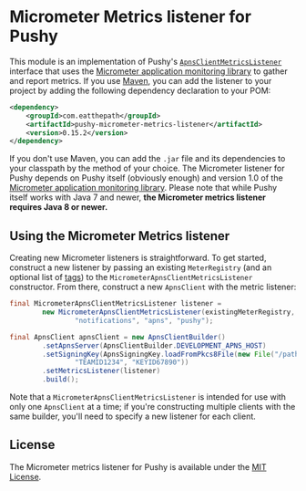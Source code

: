 # Micrometer Metrics listener for Pushy

This module is an implementation of Pushy's [`ApnsClientMetricsListener`](https://pushy-apns.org/apidocs/0.14/com/eatthepath/pushy/apns/ApnsClientMetricsListener.html) interface that uses the [Micrometer application monitoring library](http://micrometer.io/) to gather and report metrics. If you use [Maven](http://maven.apache.org/), you can add the listener to your project by adding the following dependency declaration to your POM:

```xml
<dependency>
    <groupId>com.eatthepath</groupId>
    <artifactId>pushy-micrometer-metrics-listener</artifactId>
    <version>0.15.2</version>
</dependency>
```

If you don't use Maven, you can add the `.jar` file and its dependencies to your classpath by the method of your choice. The Micrometer listener for Pushy depends on Pushy itself (obviously enough) and version 1.0 of the [Micrometer application monitoring library](http://micrometer.io/). Please note that while Pushy itself works with Java 7 and newer, **the Micrometer metrics listener requires Java 8 or newer.**

## Using the Micrometer Metrics listener

Creating new Micrometer listeners is straightforward. To get started, construct a new listener by passing an existing `MeterRegistry` (and an optional list of [tags](http://micrometer.io/docs/concepts#_naming_meters)) to the `MicrometerApnsClientMetricsListener` constructor. From there, construct a new `ApnsClient` with the metric listener:

```java
final MicrometerApnsClientMetricsListener listener =
        new MicrometerApnsClientMetricsListener(existingMeterRegistry,
                "notifications", "apns", "pushy");

final ApnsClient apnsClient = new ApnsClientBuilder()
        .setApnsServer(ApnsClientBuilder.DEVELOPMENT_APNS_HOST)
        .setSigningKey(ApnsSigningKey.loadFromPkcs8File(new File("/path/to/key.p8"),
                "TEAMID1234", "KEYID67890"))
        .setMetricsListener(listener)
        .build();
```

Note that a `MicrometerApnsClientMetricsListener` is intended for use with only one `ApnsClient` at a time; if you're constructing multiple clients with the same builder, you'll need to specify a new listener for each client.

## License

The Micrometer metrics listener for Pushy is available under the [MIT License](http://opensource.org/licenses/MIT).
